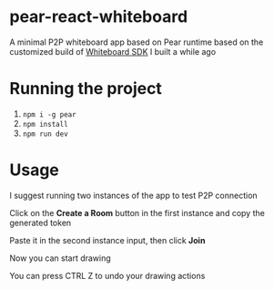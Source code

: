 # pear-react-whiteboard
A minimal P2P whiteboard app based on Pear runtime based on the customized build of [Whiteboard SDK](http://npmjs.com/package/@baasi/whiteboard) I built a while ago

# Running the project
1) `npm i -g pear`
2) `npm install`
3) `npm run dev`

# Usage
I suggest running two instances of the app to test P2P connection

Click on the **Create a Room** button in the first instance and copy the generated token

Paste it in the second instance input, then click **Join**

Now you can start drawing

You can press CTRL Z to undo your drawing actions